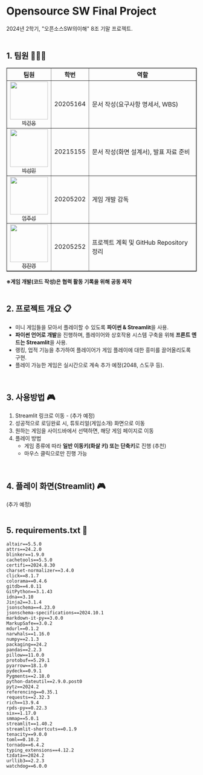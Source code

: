 # Opensource SW Final Project
2024년 2학기, "오픈소스SW의이해" 8조 기말 프로젝트.
<br><br>



## 1. 팀원 🧑‍🤝‍🧑
<table border="1">
  <thead>
    <tr>
      <th>팀원</th>
      <th>학번</th>
      <th>역할</th>
    </tr>
  </thead>
  <tbody>
    <tr>
      <td align="center"><a href="https://github.com/pgw2001">
        <img src="https://github.com/user-attachments/assets/f9657b55-cf05-48ff-83a6-278e87cb28c1" width="100px;" alt=""/><br/><sub>박건웅</sub></a><br/>
      <td>20205164</td>
      <td>문서 작성(요구사항 명세서, WBS)</td>
    </tr>
    <tr>
      <td align="center"><a href="https://github.com/JustHello02">
        <img src="https://github.com/user-attachments/assets/16c8460c-590a-49f0-80c8-b9270edf86af" width="100px;" alt=""/><br/><sub>박성민</sub></a><br/>
      <td>20215155</td>
      <td>문서 작성(화면 설계서), 발표 자료 준비</td>
    </tr>
    <tr>
      <td align="center"><a href="https://github.com/JooSungEom">
        <img src="https://github.com/user-attachments/assets/f64efb77-88ab-4aec-8092-090eac52fafb" width="100px;" alt=""/><br/><sub>엄주성</sub></a><br/>
      </td>
      <td>20205202</td>
      <td>게임 개발 감독</td>
    </tr>
    <tr>
      <td align="center"><a href="https://github.com/Jinmiru">
        <img src="https://github.com/user-attachments/assets/c5292883-2903-41d2-a1f1-ace700ab6159" width="100px;" alt=""/><br/><sub>정진영</sub></a><br/>
      </td>
      <td>20205252</td>
      <td>프로젝트 계획 및 GitHub Repository 정리</td>
    </tr>
  </tbody>
</table>

**※게임 개발(코드 작성)은 협력 활동 기록을 위해 공동 제작**
<br><br>



## 2. 프로젝트 개요 📋
- 미니 게임들을 모아서 플레이할 수 있도록 **파이썬 & Streamlit**을 사용.
- **파이썬 언어로 개발**을 진행하며, 플레이어와 상호작용 시스템 구축을 위해 **프론트 엔드는 Streamlit**을 사용.
- 랭킹, 업적 기능을 추가하여 플레이어가 게임 플레이에 대한 흥미를 끌어올리도록 구현.
- 플레이 가능한 게임은 실시간으로 계속 추가 예정(2048, 스도쿠 등).
<br>



## 3. 사용방법 🎮
1. Streamlit 링크로 이동 - (추가 예정)
2. 성공적으로 로딩완료 시, 튜토리얼(게임소개) 화면으로 이동
3. 원하는 게임을 사이드바에서 선택하면, 해당 게임 페이지로 이동
4. 플레이 방법
    - 게임 종류에 따라 **일반 이동키(화살 키) 또는 단축키**로 진행 (추천)
    - 마우스 클릭으로만 진행 가능
<br>



## 4. 플레이 화면(Streamlit) 🎮
(추가 예정)
<br><br>



## 5. requirements.txt 📰
```
altair==5.5.0
attrs==24.2.0
blinker==1.9.0
cachetools==5.5.0
certifi==2024.8.30
charset-normalizer==3.4.0
click==8.1.7
colorama==0.4.6
gitdb==4.0.11
GitPython==3.1.43
idna==3.10
Jinja2==3.1.4
jsonschema==4.23.0
jsonschema-specifications==2024.10.1
markdown-it-py==3.0.0
MarkupSafe==3.0.2
mdurl==0.1.2
narwhals==1.16.0
numpy==2.1.3
packaging==24.2
pandas==2.2.3
pillow==11.0.0
protobuf==5.29.1
pyarrow==18.1.0
pydeck==0.9.1
Pygments==2.18.0
python-dateutil==2.9.0.post0
pytz==2024.2
referencing==0.35.1
requests==2.32.3
rich==13.9.4
rpds-py==0.22.3
six==1.17.0
smmap==5.0.1
streamlit==1.40.2
streamlit-shortcuts==0.1.9
tenacity==9.0.0
toml==0.10.2
tornado==6.4.2
typing_extensions==4.12.2
tzdata==2024.2
urllib3==2.2.3
watchdog==6.0.0
```
<br><br>

